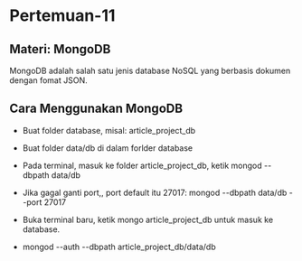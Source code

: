 # Pertemuan-11

## Materi: MongoDB
MongoDB adalah salah satu jenis database NoSQL yang berbasis dokumen dengan fomat JSON.

## Cara Menggunakan MongoDB
- Buat folder database, misal: article_project_db
- Buat folder data/db di dalam forlder database
- Pada terminal, masuk ke folder article_project_db, ketik mongod --dbpath data/db
- Jika gagal ganti port,, port default itu 27017: mongod --dbpath data/db --port 27017
- Buka terminal baru, ketik mongo article_project_db untuk masuk ke database.


- mongod --auth --dbpath article_project_db/data/db


